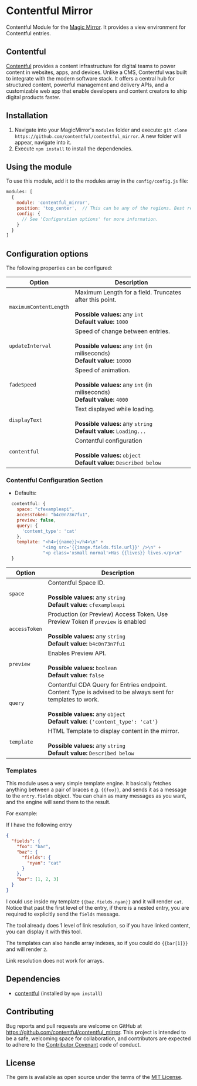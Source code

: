 # Contentful Mirror

Contentful Module for the [Magic Mirror](https://github.com/MichMich/MagicMirror). It provides a view environment for Contentful entries.

## Contentful
[Contentful](https://www.contentful.com) provides a content infrastructure for digital teams to power content in websites, apps, and devices. Unlike a CMS, Contentful was built to integrate with the modern software stack. It offers a central hub for structured content, powerful management and delivery APIs, and a customizable web app that enable developers and content creators to ship digital products faster.

## Installation
1. Navigate into your MagicMirror's `modules` folder and execute: `git clone https://github.com/contentful/contentful_mirror`. A new folder will appear, navigate into it.
2. Execute `npm install` to install the dependencies.

## Using the module

To use this module, add it to the modules array in the `config/config.js` file:
````javascript
modules: [
  {
    module: 'contentful_mirror',
    position: 'top_center',  // This can be any of the regions. Best results in top_center.
    config: {
      // See 'Configuration options' for more information.
    }
  }
]
````

## Configuration options

The following properties can be configured:


<table width="100%">
  <!-- why, markdown... -->
  <thead>
    <tr>
      <th>Option</th>
      <th width="100%">Description</th>
    </tr>
  <thead>
  <tbody>
    <tr>
      <td><code>maximumContentLength</code></td>
      <td>Maximum Length for a field. Truncates after this point.<br>
        <br><b>Possible values:</b> any <code>int</code></code>
        <br><b>Default value:</b> <code>1000</code>
      </td>
    </tr>
    <tr>
      <td><code>updateInterval</code></td>
      <td>Speed of change between entries.<br>
        <br><b>Possible values:</b> any <code>int</code> (in miliseconds)
        <br><b>Default value:</b> <code>10000</code>
      </td>
    </tr>
    <tr>
      <td><code>fadeSpeed</code></td>
      <td>Speed of animation.<br>
        <br><b>Possible values:</b> any <code>int</code> (in miliseconds)
        <br><b>Default value:</b> <code>4000</code>
      </td>
    </tr>
    <tr>
      <td><code>displayText</code></td>
      <td>Text displayed while loading.<br>
        <br><b>Possible values:</b> any <code>string</code>
        <br><b>Default value:</b> <code>Loading...</code>
      </td>
    </tr>
    <tr>
      <td><code>contentful</code></td>
      <td>Contentful configuration<br>
        <br><b>Possible values:</b> <code>object</code>
        <br><b>Default value:</b> <code>Described below</code>
      </td>
    </tr>
  </tbody>
</table>

### Contentful Configuration Section

* Defaults:

```js
  contentful: {
    space: "cfexampleapi",
    accessToken: "b4c0n73n7fu1",
    preview: false,
    query: {
      'content_type': 'cat'
    },
    template: "<h4>{{name}}</h4>\n" +
              "<img src='{{image.fields.file.url}}' />\n" +
              "<p class='xsmall normal'>Has {{lives}} lives.</p>\n"
  }
```

<table width="100%">
  <!-- why, markdown... -->
  <thead>
    <tr>
      <th>Option</th>
      <th width="100%">Description</th>
    </tr>
  <thead>
  <tbody>
    <tr>
      <td><code>space</code></td>
      <td>Contentful Space ID.<br>
        <br><b>Possible values:</b> any <code>string</code></code>
        <br><b>Default value:</b> <code>cfexampleapi</code>
      </td>
    </tr>
    <tr>
      <td><code>accessToken</code></td>
      <td>Production (or Preview) Access Token. Use Preview Token if <code>preview</code> is enabled<br>
        <br><b>Possible values:</b> any <code>string</code>
        <br><b>Default value:</b> <code>b4c0n73n7fu1</code>
      </td>
    </tr>
    <tr>
      <td><code>preview</code></td>
      <td>Enables Preview API.<br>
        <br><b>Possible values:</b> <code>boolean</code>
        <br><b>Default value:</b> <code>false</code>
      </td>
    </tr>
    <tr>
      <td><code>query</code></td>
      <td>Contentful CDA Query for Entries endpoint. Content Type is advised to be always sent for templates to work.<br>
        <br><b>Possible values:</b> any <code>object</code>
        <br><b>Default value:</b> <code>{'content_type': 'cat'}</code>
      </td>
    </tr>
    <tr>
      <td><code>template</code></td>
      <td>HTML Template to display content in the mirror.<br>
        <br><b>Possible values:</b> any <code>string</code>
        <br><b>Default value:</b> <code>Described below</code>
      </td>
    </tr>
  </tbody>
</table>

### Templates

This module uses a very simple template engine. It basically fetches anything between a pair of braces e.g. `{{foo}}`, and sends it as a message to the `entry.fields` object.
You can chain as many messages as you want, and the engine will send them to the result.

For example:

If I have the following entry

```json
{
  "fields": {
    "foo": "bar",
    "baz": {
      "fields": {
        "nyan": "cat"
      }
    },
    "bar": [1, 2, 3]
  }
}
```

I could use inside my template `{{baz.fields.nyan}}` and it will render `cat`. Notice that past the first level of the entry, if there is a nested entry, you are required
to explicitly send the `fields` message.

The tool already does 1 level of link resolution, so if you have linked content, you can display it with this tool.

The templates can also handle array indexes, so if you could do `{{bar[1]}}` and will render `2`.

Link resolution does not work for arrays.

## Dependencies
- [contentful](https://www.npmjs.com/package/contentful) (installed by `npm install`)

## Contributing

Bug reports and pull requests are welcome on GitHub at https://github.com/contentful/contentful_mirror. This project is intended to be a safe, welcoming space for collaboration, and contributors are expected to adhere to the [Contributor Covenant](http://contributor-covenant.org) code of conduct.

## License

The gem is available as open source under the terms of the [MIT License](http://opensource.org/licenses/MIT).
